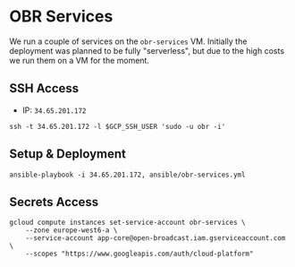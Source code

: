 # OBR Services

We run a couple of services on the `obr-services` VM. Initially the deployment was planned to be 
fully "serverless", but due to the high costs we run them on a VM for the moment.

## SSH Access

 - IP: `34.65.201.172`

```shell
ssh -t 34.65.201.172 -l $GCP_SSH_USER 'sudo -u obr -i'
```

## Setup & Deployment

```shell
ansible-playbook -i 34.65.201.172, ansible/obr-services.yml
```


## Secrets Access

```shell
gcloud compute instances set-service-account obr-services \
    --zone europe-west6-a \
    --service-account app-core@open-broadcast.iam.gserviceaccount.com \
    --scopes "https://www.googleapis.com/auth/cloud-platform"
```